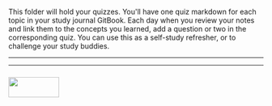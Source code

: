 This folder will hold your quizzes.  You'll have one quiz markdown for each topic in your study journal GitBook.  Each day when you review your notes and link them to the concepts you learned, add a question or two in the corresponding quiz. You can use this as a self-study refresher, or to challenge your study buddies.

___
___
### <a href="http://elewa.education/blog" target="_blank"><img src="https://user-images.githubusercontent.com/18554853/34921062-506450ae-f97d-11e7-875f-6feeb26ad72d.png" width="100" height="40"/></a>